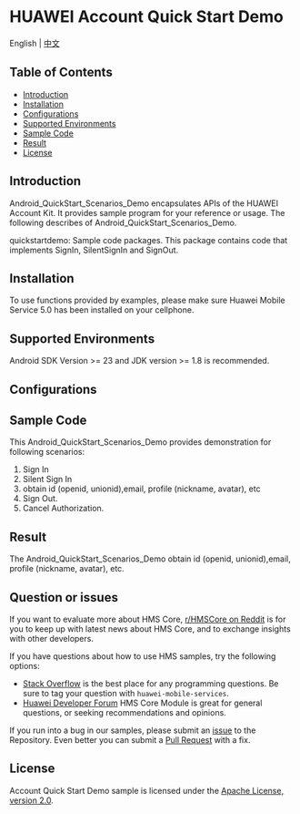# HUAWEI Account Quick Start Demo

English | [中文](https://github.com/HMS-Core/huawei-account-demo/blob/android_quickstart_scenarios/README_ZH.md) 


## Table of Contents

 * [Introduction](#introduction)
 * [Installation](#installation)
 * [Configurations](#configurations)
 * [Supported Environments](#supported-environments)
 * [Sample Code](#sample-code)
 * [Result](#result)
 * [License](#license)
 
## Introduction
Android_QuickStart_Scenarios_Demo encapsulates APIs of the HUAWEI Account Kit. It provides sample program for your reference or usage.
The following describes of Android_QuickStart_Scenarios_Demo.

quickstartdemo: Sample code packages. This package  contains code that implements SignIn,  SilentSignIn and SignOut.

## Installation
To use functions provided by examples, please make sure Huawei Mobile Service 5.0 has been installed on your cellphone.
## Supported Environments
Android SDK Version >= 23 and JDK version >= 1.8 is recommended.
	
## Configurations  

	
## Sample Code
This Android_QuickStart_Scenarios_Demo provides demonstration for following scenarios:
1. Sign In
2. Silent Sign In
3. obtain  id (openid, unionid),email, profile (nickname, avatar), etc
4. Sign Out.
5. Cancel Authorization.

## Result
The Android_QuickStart_Scenarios_Demo obtain  id (openid, unionid),email, profile (nickname, avatar), etc.

## Question or issues
If you want to evaluate more about HMS Core,
[r/HMSCore on Reddit](https://www.reddit.com/r/HuaweiDevelopers/) is for you to keep up with latest news about HMS Core, and to exchange insights with other developers.

If you have questions about how to use HMS samples, try the following options:
- [Stack Overflow](https://stackoverflow.com/questions/tagged/huawei-mobile-services) is the best place for any programming questions. Be sure to tag your question with 
`huawei-mobile-services`.
- [Huawei Developer Forum](https://forums.developer.huawei.com/forumPortal/en/home?fid=0101187876626530001) HMS Core Module is great for general questions, or seeking recommendations and opinions.

If you run into a bug in our samples, please submit an [issue](https://github.com/HMS-Core/huawei-account-demo/issues) to the Repository. Even better you can submit a [Pull Request](https://github.com/HMS-Core/huawei-account-demo/pulls) with a fix.

##  License
Account Quick Start Demo sample is licensed under the [Apache License, version 2.0](http://www.apache.org/licenses/LICENSE-2.0).
